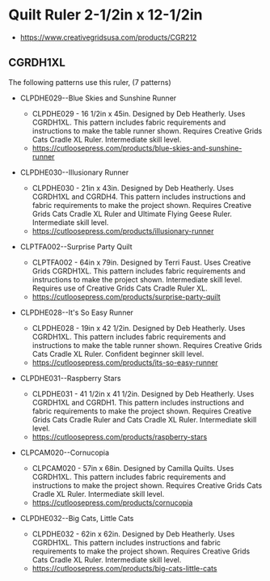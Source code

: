 # Quilt Ruler 2-1/2in x 12-1/2in
* https://www.creativegridsusa.com/products/CGR212

## CGRDH1XL

The following patterns use this ruler, (7 patterns)

* CLPDHE029--Blue Skies and Sunshine Runner
	* CLPDHE029 - 16 1/2in x 45in. Designed by Deb Heatherly. Uses CGRDH1XL. This pattern includes fabric requirements and instructions to make the table runner shown. Requires Creative Grids Cats Cradle XL Ruler. Intermediate skill level.
	* https://cutloosepress.com/products/blue-skies-and-sunshine-runner


* CLPDHE030--Illusionary Runner
	* CLPDHE030 - 21in x 43in. Designed by Deb Heatherly. Uses CGRDH1XL and CGRDH4. This pattern includes instructions and fabric requirements to make the project shown. Requires Creative Grids Cats Cradle XL Ruler and Ultimate Flying Geese Ruler. Intermediate skill level.
	* https://cutloosepress.com/products/illusionary-runner


* CLPTFA002--Surprise Party Quilt
	* CLPTFA002 - 64in x 79in. Designed by Terri Faust. Uses Creative Grids CGRDH1XL. This pattern includes fabric requirements and instructions to make the project shown. Intermediate skill level. Requires use of Creative Grids Cats Cradle Ruler XL.
	* https://cutloosepress.com/products/surprise-party-quilt


* CLPDHE028--It's So Easy Runner
	* CLPDHE028 - 19in x 42 1/2in. Designed by Deb Heatherly. Uses CGRDH1XL. This pattern includes fabric requirements and instructions to make the table runner shown. Requires Creative Grids Cats Cradle XL Ruler. Confident beginner skill level.
	* https://cutloosepress.com/products/its-so-easy-runner


* CLPDHE031--Raspberry Stars
	* CLPDHE031 - 41 1/2in x 41 1/2in. Designed by Deb Heatherly. Uses CGRDH1XL and CGRDH1. This pattern includes instructions and fabric requirements to make the project shown. Requires Creative Grids Cats Cradle Ruler and Cats Cradle XL Ruler. Intermediate skill level.
	* https://cutloosepress.com/products/raspberry-stars


* CLPCAM020--Cornucopia
	* CLPCAM020 - 57in x 68in. Designed by Camilla Quilts. Uses CGRDH1XL. This pattern includes fabric requirements and instructions to make the project shown. Requires Creative Grids Cats Cradle XL Ruler. Intermediate skill level.
	* https://cutloosepress.com/products/cornucopia


* CLPDHE032--Big Cats, Little Cats
	* CLPDHE032 - 62in x 62in. Designed by Deb Heatherly. Uses CGRDH1XL. This pattern includes instructions and fabric requirements to make the project shown. Requires Creative Grids Cats Cradle XL Ruler. Intermediate skill level.
	* https://cutloosepress.com/products/big-cats-little-cats

